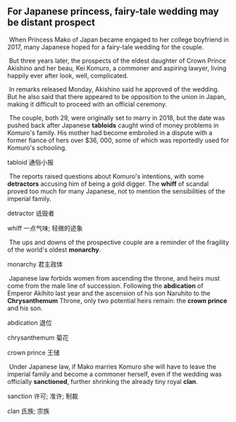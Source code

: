 ## For Japanese princess, fairy-tale wedding may be distant prospect

​		When Princess Mako of Japan became engaged to her college boyfriend in 2017, many Japanese hoped for a fairy-tale wedding for the couple.

​		But three years later, the prospects of the eldest daughter of Crown Prince Akishino and her beau, Kei Komuro, a commoner and aspiring lawyer, living happily ever after look, well, complicated.

​		In remarks released Monday, Akishino said he approved of the wedding. But he also said that there appeared to be opposition to the union in Japan, making it difficult to proceed with an official ceremony.

​		The couple, both 29, were originally set to marry in 2018, but the date was pushed back after Japanese **tabloids** caught wind of money problems in Komuro's family. His mother had become embroiled in a dispute with a former fiance of hers over $36, 000, some of which was reportedly used for Komuro's schooling.

tabloid  通俗小报

​		The reports raised questions about Komuro's intentions, with some **detractors** accusing him of being a gold digger. The **whiff** of scandal proved too much for many Japanese, not to mention the sensibilities of the imperial family.

detractor  诋毁者

whiff  一点气味; 轻微的迹象

​		The ups and downs of the prospective couple are a reminder of the fragility of the world's oldest **monarchy**.

monarchy  君主政体

​		Japanese law forbids women from ascending the throne, and heirs must come from the male line of succession. Following the **abdication** of Emperor Akihito last year and the ascension of his son Naruhito to the **Chrysanthemum** Throne, only two potential heirs remain: the **crown prince** and his son.

abdication  退位

chrysanthemum  菊花

crown prince  王储

​		Under Japanese law, if Mako marries Komuro she will have to leave the imperial family and become a commoner herself, even if the wedding was officially **sanctioned**, further shrinking the already tiny royal **clan**.

sanction  许可; 准许; 制裁

clan  氏族; 宗族